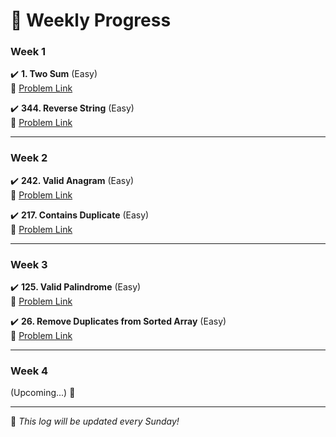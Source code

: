 # 📅 Weekly Progress

### **Week 1**
✔️ **1. Two Sum** (Easy)  
🔗 [Problem Link](https://leetcode.com/problems/two-sum/)  

✔️ **344. Reverse String** (Easy)  
🔗 [Problem Link](https://leetcode.com/problems/reverse-string/)  

---

### **Week 2**
✔️ **242. Valid Anagram** (Easy)  
🔗 [Problem Link](https://leetcode.com/problems/valid-anagram/)  

✔️ **217. Contains Duplicate** (Easy)  
🔗 [Problem Link](https://leetcode.com/problems/contains-duplicate/)  

---

### **Week 3**
✔️ **125. Valid Palindrome** (Easy)  
🔗 [Problem Link](https://leetcode.com/problems/valid-palindrome/)  

✔️ **26. Remove Duplicates from Sorted Array** (Easy)  
🔗 [Problem Link](https://leetcode.com/problems/remove-duplicates-from-sorted-array/)  

---

### **Week 4**
(Upcoming...) 🚀  

---

📌 *This log will be updated every Sunday!*

